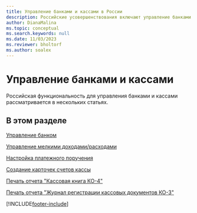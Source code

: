 ```yaml
---
title: Управление банками и кассами в России
description: Российские усовершенствования включают управление банками и кассами.
author: DianaMalina
ms.topic: conceptual
ms.search.keywords: null
ms.date: 11/03/2023
ms.reviewer: bholtorf
ms.author: soalex
---
```


# Управление банками и кассами

Российская функциональность для управления банками и кассами рассматривается в нескольких статьях.

## В этом разделе 

[Управление банком](Bank-Management.md)

[Управление мелкими доходами/расходами](Petty-Cash-Management.md)

[Настройка платежного поручения](How-to-Set-Up-a-Bank-Payment-Order.md)

[Создание карточек счетов кассы](How-to-Create-Cash-Account-Cards.md)

[Печать отчета "Кассовая книга КО-4"](How-to-Print-the-Cash-Report-CO-4-Report.md)

[Печать отчета "Журнал регистрации кассовых документов КО-3"](How-to-Print-the-Cash-Order-Journal-CO-3-Report.md)


[!INCLUDE[footer-include](../../includes/footer-banner.md)]